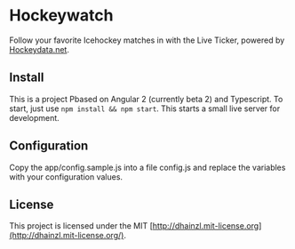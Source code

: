 # Hockeywatch

Follow your favorite Icehockey matches in with the Live Ticker, powered by [Hockeydata.net](http://hockeydata.net).

## Install

This is a project Pbased on Angular 2 (currently beta 2) and Typescript. To start, just use `npm install && npm start`. This starts a small live server for development.

## Configuration

Copy the app/config.sample.js into a file config.js and replace the variables with your configuration values.

## License

This project is licensed under the MIT [http://dhainzl.mit-license.org](http://dhainzl.mit-license.org/).